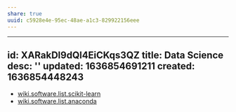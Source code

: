 ```yaml
---
share: true
uuid: c5928e4e-95ec-48ae-a1c3-829922156eee
---
```

---
id: XARakDl9dQl4EiCKqs3QZ
title: Data Science
desc: ''
updated: 1636854691211
created: 1636854448243
---

* [wiki.software.list.scikit-learn](/undefined)
* [wiki.software.list.anaconda](/0a0d238f-87b1-403d-893c-22c804c8f5f6)
